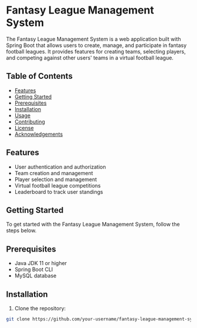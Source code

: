# Fantasy League Management System

The Fantasy League Management System is a web application built with Spring Boot that allows users to create, manage, and participate in fantasy football leagues. It provides features for creating teams, selecting players, and competing against other users' teams in a virtual football league.

## Table of Contents

- [Features](#features)
- [Getting Started](#getting-started)
- [Prerequisites](#prerequisites)
- [Installation](#installation)
- [Usage](#usage)
- [Contributing](#contributing)
- [License](#license)
- [Acknowledgements](#acknowledgements)

## Features

- User authentication and authorization
- Team creation and management
- Player selection and management
- Virtual football league competitions
- Leaderboard to track user standings

## Getting Started

To get started with the Fantasy League Management System, follow the steps below.

## Prerequisites

- Java JDK 11 or higher
- Spring Boot CLI
- MySQL database

## Installation

1. Clone the repository:

```bash
git clone https://github.com/your-username/fantasy-league-management-system.git
